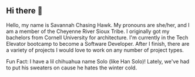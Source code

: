 ## Hi there 👋

<!--
**schasinghawk/schasinghawk** is a ✨ _special_ ✨ repository because its `README.md` (this file) appears on your GitHub profile.

Here are some ideas to get you started:

- 🔭 I’m currently working on ...
- 🌱 I’m currently learning ...
- 👯 I’m looking to collaborate on ...
- 🤔 I’m looking for help with ...
- 💬 Ask me about ...
- 📫 How to reach me: ...
- 😄 Pronouns: ...
- ⚡ Fun fact: ...
-->

Hello, my name is Savannah Chasing Hawk. My pronouns are she/her, and I am a member of the Cheyenne River Sioux Tribe. I originally got my bachelors from Cornell University for architecture. I'm currently in the Tech Elevator bootcamp to become a Software Developer. After I finish, there are a variety of projects I would love to work on any number of project types. 

Fun Fact: I have a lil chihuahua name Solo (like Han Solo)! Lately, we've had to put his sweaters on cause he hates the winter cold.